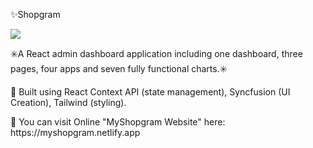 <p>✨Shopgram </p>
<img src="https://user-images.githubusercontent.com/102354875/187036812-daa0bf95-d280-49e3-a5b7-b98816ded15d.png"></img>


<p>✳️A React admin dashboard application including one dashboard, three pages, four apps and seven fully functional charts.✳️</p>

<p>📍 Built using React Context API (state management), Syncfusion (UI Creation), Tailwind (styling).</P>
<p>📍 You can visit Online "MyShopgram Website" here: https://myshopgram.netlify.app</P>

